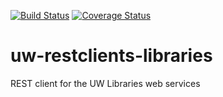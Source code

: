 [![Build Status](https://api.travis-ci.org/uw-it-aca/uw-restclients-libraries.svg?branch=master)](https://travis-ci.org/uw-it-aca/uw-restclients-libraries)
[![Coverage Status](https://coveralls.io/repos/uw-it-aca/uw-restclients-libraries/badge.png?branch=master)](https://coveralls.io/r/uw-it-aca/uw-restclients-libraries?branch=master)

# uw-restclients-libraries
REST client for the UW Libraries web services
